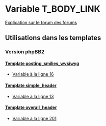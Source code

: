 # Variable T_BODY_LINK
[Explication sur le forum des forums](http://forum.forumactif.com/t294113-listing-des-variables#T_BODY_LINK)

## Utilisations dans les templates

### Version phpBB2

#### [Template posting_smilies_wysiwyg](subsilver/posting_smilies_wysiwyg.md)
* [Variable à la ligne 16](../subsilver/posting_smilies_wysiwyg.tpl#L16)

#### [Template simple_header](subsilver/simple_header.md)
* [Variable à la ligne 13](../subsilver/simple_header.tpl#L13)

#### [Template overall_header](subsilver/overall_header.md)
* [Variable à la ligne 201](../subsilver/overall_header.tpl#L201)